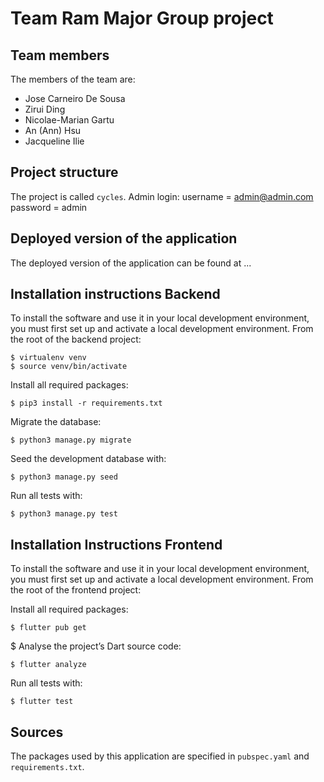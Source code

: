 # Team Ram Major Group project

## Team members
The members of the team are:
- Jose Carneiro De Sousa
- Zirui Ding
- Nicolae-Marian Gartu
- An (Ann) Hsu
- Jacqueline Ilie

## Project structure
The project is called `cycles`.
Admin login:  username = admin@admin.com  password = admin

## Deployed version of the application
The deployed version of the application can be found at ... 

## Installation instructions Backend
To install the software and use it in your local development environment, you must first set up and activate a local development environment.  From the root of the backend project:

```
$ virtualenv venv
$ source venv/bin/activate
```

Install all required packages:

```
$ pip3 install -r requirements.txt
```

Migrate the database:

```
$ python3 manage.py migrate
```

Seed the development database with:

```
$ python3 manage.py seed
```

Run all tests with:
```
$ python3 manage.py test
```
## Installation Instructions Frontend
To install the software and use it in your local development environment, you must first set up and activate a local development environment.  From the root of the frontend project:

Install all required packages:

```
$ flutter pub get
```

$ Analyse the project’s Dart source code:

```
$ flutter analyze
```

Run all tests with:
```
$ flutter test
```

## Sources
The packages used by this application are specified in `pubspec.yaml` and `requirements.txt`.
